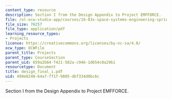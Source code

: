 ```yaml
---
content_type: resource
description: Section I from the Design Appendix to Project EMFFORCE.
file: /ol-ocw-studio-app/courses/16-83x-space-systems-engineering-spring-2002-spring-2003/498e824064a7ff1f9805dbf334d0bc6c_design_final_i.pdf
file_size: 76257
file_type: application/pdf
learning_resource_types:
- Projects
license: https://creativecommons.org/licenses/by-nc-sa/4.0/
ocw_type: OCWFile
parent_title: Projects
parent_type: CourseSection
parent_uid: 659a2b64-f421-582a-c946-1d654c0a29b1
resourcetype: Document
title: design_final_i.pdf
uid: 498e8240-64a7-ff1f-9805-dbf334d0bc6c
---
```

Section I from the Design Appendix to Project EMFFORCE.